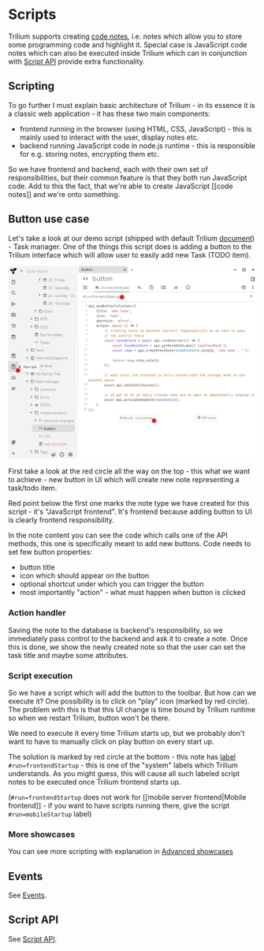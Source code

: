 # Scripts
Trilium supports creating [code notes](Code-notes.md), i.e. notes which allow you to store some programming code and highlight it. Special case is JavaScript code notes which can also be executed inside Trilium which can in conjunction with [Script API](Script%20API.md) provide extra functionality.

Scripting
---------

To go further I must explain basic architecture of Trilium - in its essence it is a classic web application - it has these two main components:

*   frontend running in the browser (using HTML, CSS, JavaScript) - this is mainly used to interact with the user, display notes etc.
*   backend running JavaScript code in node.js runtime - this is responsible for e.g. storing notes, encrypting them etc.

So we have frontend and backend, each with their own set of responsibilities, but their common feature is that they both run JavaScript code. Add to this the fact, that we're able to create JavaScript \[\[code notes\]\] and we're onto something.

Button use case
---------------

Let's take a look at our demo script (shipped with default Trilium [document](Document.md)) - Task manager. One of the things this script does is adding a button to the Trilium interface which will allow user to easily add new Task (TODO item).

![](images/button-script.png)

First take a look at the red circle all the way on the top - this what we want to achieve - new button in UI which will create new note representing a task/todo item.

Red point below the first one marks the note type we have created for this script - it's "JavaScript frontend". It's frontend because adding button to UI is clearly frontend responsibility.

In the note content you can see the code which calls one of the API methods, this one is specifically meant to add new buttons. Code needs to set few button properties:

*   button title
*   icon which should appear on the button
*   optional shortcut under which you can trigger the button
*   most importantly "action" - what must happen when button is clicked

### Action handler

Saving the note to the database is backend's responsibility, so we immediately pass control to the backend and ask it to create a note. Once this is done, we show the newly created note so that the user can set the task title and maybe some attributes.

### Script execution

So we have a script which will add the button to the toolbar. But how can we execute it? One possibility is to click on "play" icon (marked by red circle). The problem with this is that this UI change is time bound by Trilium runtime so when we restart Trilium, button won't be there.

We need to execute it every time Trilium starts up, but we probably don't want to have to manually click on play button on every start up.

The solution is marked by red circle at the bottom - this note has [label](Attributes.md) `#run=frontendStartup` - this is one of the "system" labels which Trilium understands. As you might guess, this will cause all such labeled script notes to be executed once Trilium frontend starts up.

(`#run=frontendStartup` does not work for \[\[mobile server frontend|Mobile frontend\]\] - if you want to have scripts running there, give the script `#run=mobileStartup` label)

### More showcases

You can see more scripting with explanation in [Advanced showcases](Advanced%20showcases.md)

Events
------

See [Events](Events.md).

Script API
----------

See [Script API](Script%20API.md).